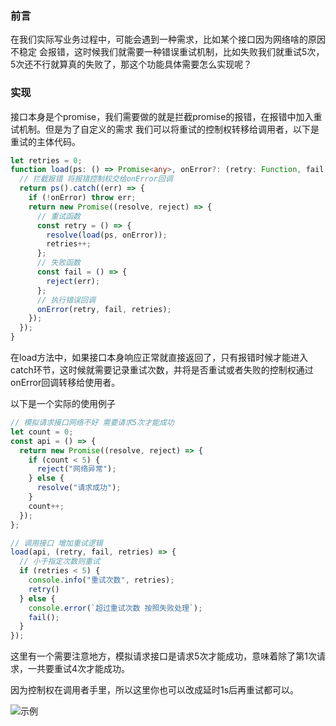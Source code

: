 ### 前言

在我们实际写业务过程中，可能会遇到一种需求，比如某个接口因为网络啥的原因不稳定 会报错，这时候我们就需要一种错误重试机制，比如失败我们就重试5次，5次还不行就算真的失败了，那这个功能具体需要怎么实现呢？

### 实现

接口本身是个promise，我们需要做的就是拦截promise的报错，在报错中加入重试机制。但是为了自定义的需求 我们可以将重试的控制权转移给调用者，以下是重试的主体代码。

```typescript
let retries = 0;
function load(ps: () => Promise<any>, onError?: (retry: Function, fail: Function, retries: number) => void) {
  // 拦截报错 将报错控制权交给onError回调
  return ps().catch((err) => {
    if (!onError) throw err;
    return new Promise((resolve, reject) => {
      // 重试函数
      const retry = () => {
        resolve(load(ps, onError));
        retries++;
      };
      // 失败函数
      const fail = () => {
        reject(err);
      };
      // 执行错误回调
      onError(retry, fail, retries);
    });
  });
}
```

在load方法中，如果接口本身响应正常就直接返回了，只有报错时候才能进入catch环节，这时候就需要记录重试次数，并将是否重试或者失败的控制权通过onError回调转移给使用者。

以下是一个实际的使用例子

```typescript
// 模拟请求接口网络不好 需要请求5次才能成功
let count = 0;
const api = () => {
  return new Promise((resolve, reject) => {
    if (count < 5) {
      reject("网络异常");
    } else {
      resolve("请求成功");
    }
    count++;
  });
};

// 调用接口 增加重试逻辑
load(api, (retry, fail, retries) => {
  // 小于指定次数则重试
  if (retries < 5) {
    console.info("重试次数", retries);
    retry()
  } else {
    console.error(`超过重试次数 按照失败处理`);
    fail();
  }
});
```

这里有一个需要注意地方，模拟请求接口是请求5次才能成功，意味着除了第1次请求，一共要重试4次才能成功。

因为控制权在调用者手里，所以这里你也可以改成延时1s后再重试都可以。

![示例](https://cdn.wenye123.com/pic/202308031114229.png)